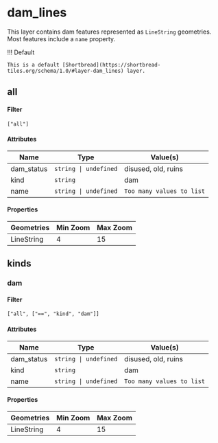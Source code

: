 # dam_lines

This layer contains dam features represented as `LineString` geometries. Most features include a `name` property.

!!! Default

    This is a default [Shortbread](https://shortbread-tiles.org/schema/1.0/#layer-dam_lines) layer.

## all

#### Filter

`["all"]`

#### Attributes

<table>
  <thead>
    <tr>
      <th style="white-space: nowrap">Name</th>
      <th style="white-space: nowrap">Type</th>
      <th>Value(s)</th>
    </tr>
  </thead>
  <tbody>
    <tr>
      <td style="white-space: nowrap">dam_status</td>
      <td style="white-space: nowrap"><code>string | undefined</code></td>
      <td>disused, old, ruins</td>
    </tr>
    <tr>
      <td style="white-space: nowrap">kind</td>
      <td style="white-space: nowrap"><code>string</code></td>
      <td>dam</td>
    </tr>
    <tr>
      <td style="white-space: nowrap">name</td>
      <td style="white-space: nowrap"><code>string | undefined</code></td>
      <td><code>Too many values to list</code></td>
    </tr>
  </tbody>
</table>

#### Properties

<table>
  <thead>
    <tr>
      <th>Geometries</th>
      <th>Min Zoom</th>
      <th>Max Zoom</th>
    </tr>
  </thead>
    <tbody>
    <tr>
      <td>LineString</td>
      <td>4</td>
      <td>15</td>
    </tr>
    </tbody>
</table>

## kinds

### dam

#### Filter

`["all", ["==", "kind", "dam"]]`

#### Attributes

<table>
  <thead>
    <tr>
      <th style="white-space: nowrap">Name</th>
      <th style="white-space: nowrap">Type</th>
      <th>Value(s)</th>
    </tr>
  </thead>
  <tbody>
    <tr>
      <td style="white-space: nowrap">dam_status</td>
      <td style="white-space: nowrap"><code>string | undefined</code></td>
      <td>disused, old, ruins</td>
    </tr>
    <tr>
      <td style="white-space: nowrap">kind</td>
      <td style="white-space: nowrap"><code>string</code></td>
      <td>dam</td>
    </tr>
    <tr>
      <td style="white-space: nowrap">name</td>
      <td style="white-space: nowrap"><code>string | undefined</code></td>
      <td><code>Too many values to list</code></td>
    </tr>
  </tbody>
</table>

#### Properties

<table>
  <thead>
    <tr>
      <th>Geometries</th>
      <th>Min Zoom</th>
      <th>Max Zoom</th>
    </tr>
  </thead>
    <tbody>
    <tr>
      <td>LineString</td>
      <td>4</td>
      <td>15</td>
    </tr>
    </tbody>
</table>
